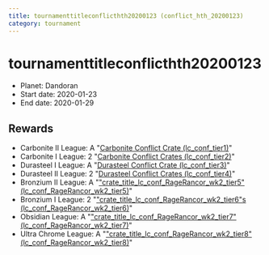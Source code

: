 ```yaml
---
title: tournamenttitleconflicthth20200123 (conflict_hth_20200123)
category: tournament
---
```

# tournamenttitleconflicthth20200123

  * Planet: Dandoran
  * Start date: 2020-01-23
  * End date: 2020-01-29

## Rewards

  * Carbonite II League: A "[Carbonite Conflict Crate (lc_conf_tier1)](lc_conf_tier1.html)"
  * Carbonite I League: 2 "[Carbonite Conflict Crates (lc_conf_tier2)](lc_conf_tier2.html)"
  * Durasteel I League: A "[Durasteel Conflict Crate (lc_conf_tier3)](lc_conf_tier3.html)"
  * Durasteel II League: 2 "[Durasteel Conflict Crates (lc_conf_tier4)](lc_conf_tier4.html)"
  * Bronzium II League: A "["crate_title_lc_conf_RageRancor_wk2_tier5" (lc_conf_RageRancor_wk2_tier5)](lc_conf_RageRancor_wk2_tier5.html)"
  * Bronzium I League: 2 "["crate_title_lc_conf_RageRancor_wk2_tier6"s (lc_conf_RageRancor_wk2_tier6)](lc_conf_RageRancor_wk2_tier6.html)"
  * Obsidian League: A "["crate_title_lc_conf_RageRancor_wk2_tier7" (lc_conf_RageRancor_wk2_tier7)](lc_conf_RageRancor_wk2_tier7.html)"
  * Ultra Chrome League: A "["crate_title_lc_conf_RageRancor_wk2_tier8" (lc_conf_RageRancor_wk2_tier8)](lc_conf_RageRancor_wk2_tier8.html)"

